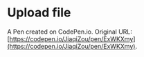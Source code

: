 # Upload file

A Pen created on CodePen.io. Original URL: [https://codepen.io/JiaqiZou/pen/ExWKXmy](https://codepen.io/JiaqiZou/pen/ExWKXmy).


